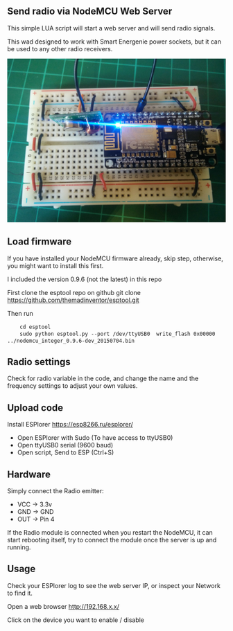 ## Send radio via NodeMCU Web Server

This simple LUA script will start a web server and will send radio signals.

This wad designed to work with Smart Energenie power sockets, but it can be used to any other radio receivers.

![](img.jpg)

## Load firmware

If you have installed your NodeMCU firmware already, skip step, otherwise, 
you might want to install this first.

I included the version 0.9.6 (not the latest) in this repo

First clone the esptool repo on github git clone https://github.com/themadinventor/esptool.git

Then run 

```
    cd esptool
    sudo python esptool.py --port /dev/ttyUSB0  write_flash 0x00000 ../nodemcu_integer_0.9.6-dev_20150704.bin 
```

## Radio settings

Check for radio variable in the code, and change the name and the frequency settings to adjust your own values.

## Upload code

Install ESPlorer https://esp8266.ru/esplorer/

* Open ESPlorer with Sudo (To have access to ttyUSB0)
* Open ttyUSB0 serial (9600 baud)
* Open script, Send to ESP (Ctrl+S)

## Hardware

Simply connect the Radio emitter: 
*  VCC -> 3.3v
*  GND -> GND
*  OUT -> Pin 4

If the Radio module is connected when you restart the NodeMCU, it can start rebooting itself, try to connect the module once the server is up and running.

## Usage

Check your ESPlorer log to see the web server IP, or inspect your Network to find it.

Open a web browser http://192.168.x.x/

Click on the device you want to enable / disable